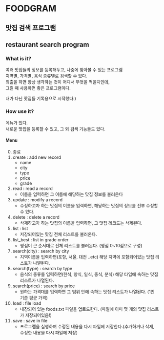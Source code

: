 FOODGRAM
========
맛집 검색 프로그램
------------------
## restaurant search program

### What is it?
여러 맛집들의 정보를 등록해두고, 나중에 찾아볼 수 있는 프로그램   
지역별, 가격별, 음식 종류별로 검색할 수 있다.   
외출을 하면 항상 생각하는 것이 어디서 무엇을 먹을지인데,   
그럴 때 사용하면 좋은 프로그램이다.

내가 다닌 맛집들 기록용으로 시작했다:)

### How use it?
메뉴가 있다.   
새로운 맛집을 등록할 수 있고, 그 외 검색 기능들도 있다.

#### Menu
0. 종료
1. create : add new record
    - name
    - city 
    - type
    - price
    - grade
2. read : read a record
    * 이름을 입력하면 그 이름에 해당하는 맛집 정보를 불러온다
3. update : modify a record
    + 수정하고자 하는 맛집의 이름을 입력하면, 해당하는 맛집의 정보를 전부 수정할 수 있다. 
4. delete : delete a record
    * 삭제하고자 하는 맛집의 이름을 입력하면, 그 맛집 레코드는 삭제된다.
5. list : list
    - 저장되어있는 맛집 전체 리스트를 불러온다.
6. list_best : list in grade order
    - 평점이 큰 순서대로 전체 리스트를 불러온다. (평점 0~10점으로 구성)
7. search(city) : search by city
    - 지역이름을 입력하면(포항, 서울, 대전 ..etc) 해당 지역에 포함되어있는 맛집 리스트가 나열된다.
8. search(type) : search by type
    - 음식의 종류를 입력하면(한식, 양식, 일식, 중식, 분식) 해당 타입에 속하는 맛집 리스트가 나열된다.
9. search(price) : search by price
    - 원하는 가격대를 입력하면 그 범위 안에 속하는 맛집 리스트가 나열된다. (1인 기준 평균 가격)
10. load : file load
    - 내장되어 있는 foods.txt 파일을 업로드한다. (파일에 이미 몇 개의 맛집 리스트가 저장되어있음!)
11. save : save in file
    - 프로그램을 실행하며 수정된 내용을 다시 파일에 저장한다.(추가하거나 삭제, 수정한 내용을 다시 파일에 저장)
